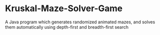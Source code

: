 # Kruskal-Maze-Solver-Game
 A Java program which generates randomized animated mazes, and solves them automatically using depth-first and breadth-first search
